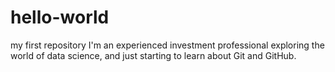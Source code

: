 # hello-world
my first repository
I'm an experienced investment professional exploring the world of data science, and just starting to learn about Git and GitHub.
